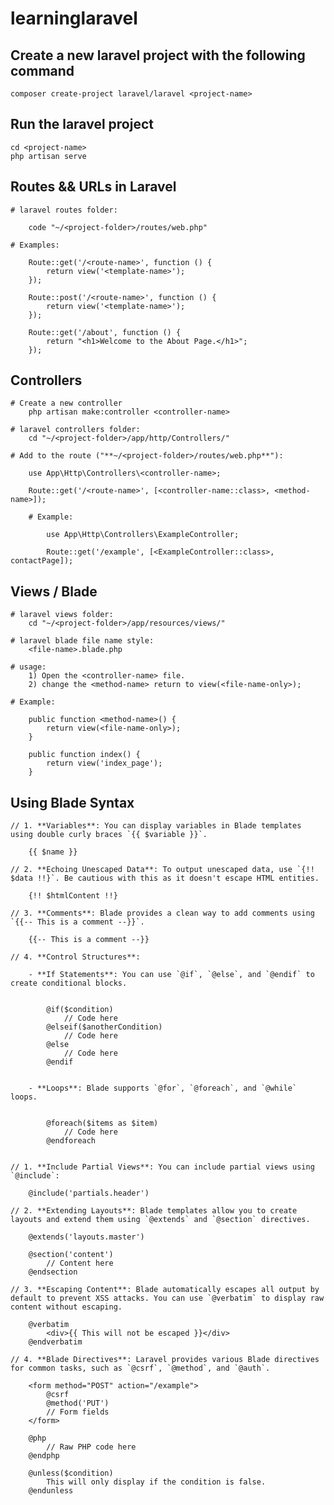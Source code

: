# learninglaravel

## Create a new laravel project with the following command

    composer create-project laravel/laravel <project-name>

## Run the laravel project

    cd <project-name>    
    php artisan serve 

## Routes && URLs in Laravel

    # laravel routes folder:
    
        code "~/<project-folder>/routes/web.php"

    # Examples:

        Route::get('/<route-name>', function () {
            return view('<template-name>');
        });

        Route::post('/<route-name>', function () {
            return view('<template-name>');
        });

        Route::get('/about', function () {
            return "<h1>Welcome to the About Page.</h1>";
        });

## Controllers

    # Create a new controller
        php artisan make:controller <controller-name>

    # laravel controllers folder:
        cd "~/<project-folder>/app/http/Controllers/"

    # Add to the route ("**~/<project-folder>/routes/web.php**"):
        
        use App\Http\Controllers\<controller-name>;

        Route::get('/<route-name>', [<controller-name::class>, <method-name>]);

        # Example:

            use App\Http\Controllers\ExampleController;

            Route::get('/example', [<ExampleController::class>, contactPage]);

## Views / Blade

    # laravel views folder:
        cd "~/<project-folder>/app/resources/views/"

    # laravel blade file name style:
        <file-name>.blade.php

    # usage:
        1) Open the <controller-name> file.
        2) change the <method-name> return to view(<file-name-only>);

    # Example:

        public function <method-name>() {
            return view(<file-name-only>);
        }

        public function index() {
            return view('index_page');
        }

## Using Blade Syntax

    // 1. **Variables**: You can display variables in Blade templates using double curly braces `{{ $variable }}`.

        {{ $name }}

    // 2. **Echoing Unescaped Data**: To output unescaped data, use `{!! $data !!}`. Be cautious with this as it doesn't escape HTML entities.

        {!! $htmlContent !!}

    // 3. **Comments**: Blade provides a clean way to add comments using `{{-- This is a comment --}}`.

        {{-- This is a comment --}}

    // 4. **Control Structures**:

        - **If Statements**: You can use `@if`, `@else`, and `@endif` to create conditional blocks.


            @if($condition)
                // Code here
            @elseif($anotherCondition)
                // Code here
            @else
                // Code here
            @endif


        - **Loops**: Blade supports `@for`, `@foreach`, and `@while` loops.


            @foreach($items as $item)
                // Code here
            @endforeach


    // 1. **Include Partial Views**: You can include partial views using `@include`:

        @include('partials.header')

    // 2. **Extending Layouts**: Blade templates allow you to create layouts and extend them using `@extends` and `@section` directives.

        @extends('layouts.master')

        @section('content')
            // Content here
        @endsection

    // 3. **Escaping Content**: Blade automatically escapes all output by default to prevent XSS attacks. You can use `@verbatim` to display raw content without escaping.

        @verbatim
            <div>{{ This will not be escaped }}</div>
        @endverbatim

    // 4. **Blade Directives**: Laravel provides various Blade directives for common tasks, such as `@csrf`, `@method`, and `@auth`.

        <form method="POST" action="/example">
            @csrf
            @method('PUT')
            // Form fields
        </form>

        @php
            // Raw PHP code here
        @endphp

        @unless($condition)
            This will only display if the condition is false.
        @endunless
